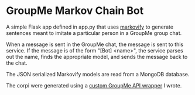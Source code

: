 # GroupMe Markov Chain Bot

A simple Flask app defined in app.py that uses [markovify](https://github.com/jsvine/markovify) to 
generate sentences meant to imitate a particular person in a GroupMe group chat.

When a message is sent in the GroupMe chat, the message is sent to this service. If 
the message is of the form "\[Bot\] \<name>", the service parses out the name, finds the appropriate model,
and sends the message back to the chat.

The JSON serialized Markovify models are read from a MongoDB database.

The corpi were generated using a [custom GroupMe API wrapper](https://github.com/jmeyers35/GroupMe-Utils) I wrote.